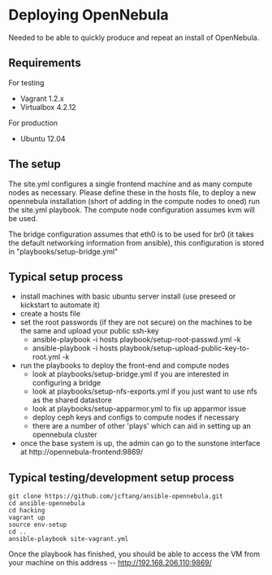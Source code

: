 # Deploying OpenNebula

Needed to be able to quickly produce and repeat an install of OpenNebula.

## Requirements

For testing

* Vagrant 1.2.x
* Virtualbox 4.2.12

For production

* Ubuntu 12.04

## The setup

The site.yml configures a single frontend machine and as many compute
nodes as necessary. Please define these in the hosts file, to deploy
a new opennebula installation (short of adding in the compute nodes to
oned) run the site.yml playbook. The compute node configuration assumes
kvm will be used.

The bridge configuration assumes that eth0 is to be used for br0 (it takes
the default networking information from ansible), this configuration is
stored in "playbooks/setup-bridge.yml"

## Typical setup process

* install machines with basic ubuntu server install (use preseed or kickstart to automate it)
* create a hosts file
* set the root passwords (if they are not secure) on the machines to be the same and upload your public ssh-key
  - ansible-playbook -i hosts playbook/setup-root-passwd.yml -k
  - ansible-playbook -i hosts playbook/setup-upload-public-key-to-root.yml -k
* run the playbooks to deploy the front-end and compute nodes
  - look at playbooks/setup-bridge.yml if you are interested in configuring a bridge
  - look at playbooks/setup-nfs-exports.yml if you just want to use nfs as the shared datastore
  - look at playbooks/setup-apparmor.yml to fix up apparmor issue
  - deploy ceph keys and configs to compute nodes if necessary
  - there are a number of other 'plays' which can aid in setting up an opennebula cluster
* once the base system is up, the admin can go to the sunstone interface at http://opennebula-frontend:9869/

## Typical testing/development setup process

    git clone https://github.com/jcftang/ansible-opennebula.git
    cd ansible-opennebula
    cd hacking
    vagrant up
    source env-setup
    cd ..
    ansible-playbook site-vagrant.yml

Once the playbook has finished, you should be able to access the VM from
your machine on this address -- http://192.168.206.110:9869/
